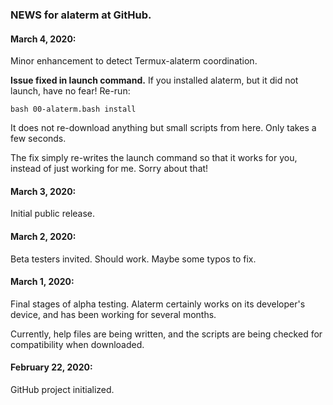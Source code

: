 ### NEWS for alaterm at GitHub.


#### March 4, 2020:
Minor enhancement to detect Termux-alaterm coordination.

**Issue fixed in launch command.** If you installed alaterm, but it did not launch, have no fear!
Re-run:
```
bash 00-alaterm.bash install
```
It does not re-download anything but small scripts from here. Only takes a few seconds.

The fix simply re-writes the launch command so that it works for you,
instead of just working for me. Sorry about that!

#### March 3, 2020:
Initial public release.

#### March 2, 2020:
Beta testers invited. Should work. Maybe some typos to fix.

#### March 1, 2020:
Final stages of alpha testing. Alaterm certainly works on its developer's device,
and has been working for several months.

Currently, help files are being written,
and the scripts are being checked for compatibility when downloaded.

#### February 22, 2020:
GitHub project initialized.
